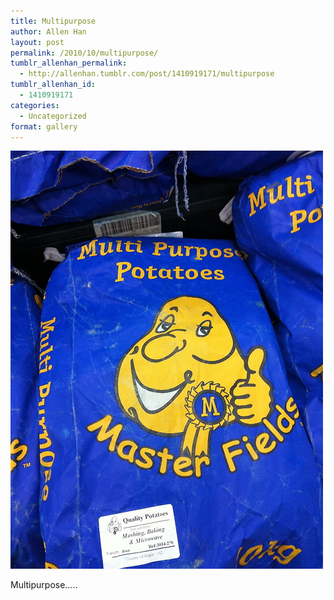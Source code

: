 ```yaml
---
title: Multipurpose
author: Allen Han
layout: post
permalink: /2010/10/multipurpose/
tumblr_allenhan_permalink:
  - http://allenhan.tumblr.com/post/1410919171/multipurpose
tumblr_allenhan_id:
  - 1410919171
categories:
  - Uncategorized
format: gallery
---
```

[<img class="alignnone size-full wp-image-502" alt="tumblr_laxc7mVk0v1qzkacto1_" src="/images/uploads/2013/03/tumblr_laxc7mVk0v1qzkacto1_.jpg" width="500" height="669" />][1]

Multipurpose…..

 [1]: /images/uploads/2013/03/tumblr_laxc7mVk0v1qzkacto1_.jpg
